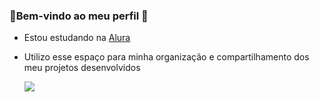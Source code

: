 ### 💙Bem-vindo ao meu perfil 💙

- Estou estudando na [Alura](https://www.alura.com.br)
- Utilizo esse espaço para minha organização e compartilhamento dos meu projetos desenvolvidos

  ![](https://media.tenor.com/P9OK8TYaoRcAAAAM/gato.gif)
